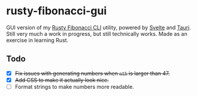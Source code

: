# rusty-fibonacci-gui

GUI version of my [Rusty Fibonacci CLI](https://github.com/egriff89/rusty-fibonacci) utility, powered by [Svelte](https://svelte.dev/) and [Tauri](https://tauri.app/). Still very much a work in progress, but still technically works. Made as an exercise in learning Rust.

## Todo
- [x] ~~Fix issues with generating numbers when `nth` is larger than 47.~~
- [x] ~~Add CSS to make it actually look nice.~~
- [ ] Format strings to make numbers more readable.